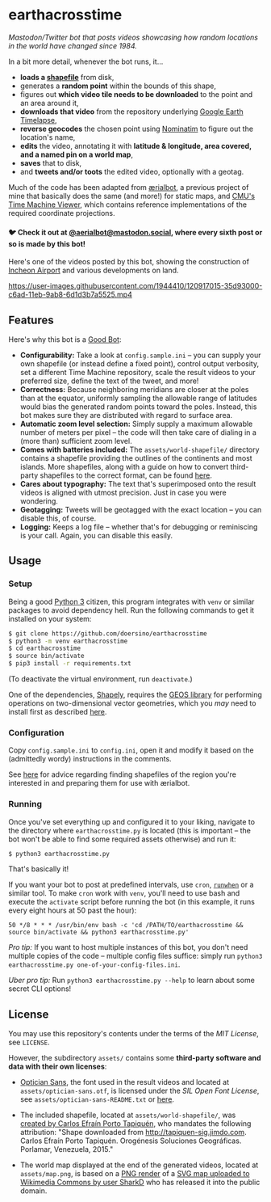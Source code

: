 # earthacrosstime

*Mastodon/Twitter bot that posts videos showcasing how random locations in the world have changed since 1984.*

In a bit more detail, whenever the bot runs, it...

* **loads a [shapefile](https://en.wikipedia.org/wiki/Shapefile)** from disk,
* generates a **random point** within the bounds of this shape,
* figures out **which video tile needs to be downloaded** to the point and an area around it,
* **downloads that video** from the repository underlying [Google Earth Timelapse](https://earthengine.google.com/timelapse/),
* **reverse geocodes** the chosen point using [Nominatim](https://nominatim.openstreetmap.org/ui/reverse.html) to figure out the location's name,
* **edits** the video, annotating it with **latitude & longitude, area covered, and a named pin on a world map**,
* **saves** that to disk,
* and **tweets and/or toots** the edited video, optionally with a geotag.

Much of the code has been adapted from [ærialbot](https://github.com/doersino/aerialbot), a previous project of mine that basically does the same (and more!) for static maps, and [CMU's Time Machine Viewer](https://github.com/CMU-CREATE-Lab/timemachine-viewer), which contains reference implementations of the required coordinate projections.

#### 🐦 Check it out at [@aerialbot@mastodon.social](https://mastodon.social/@aerialbot), where every sixth post or so is made by this bot!

Here's one of the videos posted by this bot, showing the construction of [Incheon Airport](https://en.wikipedia.org/wiki/Incheon_International_Airport) and various developments on land.

https://user-images.githubusercontent.com/1944410/120917015-35d93000-c6ad-11eb-9ab8-6d1d3b7a5525.mp4


## Features

Here's why this bot is a [Good Bot](https://www.reddit.com/r/OutOfTheLoop/comments/6oca11/what_is_up_with_good_bot_bad_bot_comments/):

* **Configurability:** Take a look at `config.sample.ini` – you can supply your own shapefile (or instead define a fixed point), control output verbosity, set a different Time Machine repository, scale the result videos to your preferred size, define the text of the tweet, and more!
* **Correctness:** Because neighboring meridians are closer at the poles than at the equator, uniformly sampling the allowable range of latitudes would bias the generated random points toward the poles. Instead, this bot makes sure they are distributed with regard to surface area.
* **Automatic zoom level selection:** Simply supply a maximum allowable number of meters per pixel – the code will then take care of dialing in a (more than) sufficient zoom level.
* **Comes with batteries included:** The `assets/world-shapefile/` directory contains a shapefile providing the outlines of the continents and most islands. More shapefiles, along with a guide on how to convert third-party shapefiles to the correct format, can be found [here](https://github.com/doersino/aerialbot/tree/master/shapefiles).
* **Cares about typography:** The text that's superimposed onto the result videos is aligned with utmost precision. Just in case you were wondering.
* **Geotagging:** Tweets will be geotagged with the exact location – you can disable this, of course.
* **Logging:** Keeps a log file – whether that's for debugging or reminiscing is your call. Again, you can disable this easily.


## Usage

### Setup

Being a good [Python 3](https://www.python.org) citizen, this program integrates with `venv` or similar packages to avoid dependency hell. Run the following commands to get it installed on your system:

```bash
$ git clone https://github.com/doersino/earthacrosstime
$ python3 -m venv earthacrosstime
$ cd earthacrosstime
$ source bin/activate
$ pip3 install -r requirements.txt
```

(To deactivate the virtual environment, run `deactivate`.)

One of the dependencies, [Shapely](https://shapely.readthedocs.io/en/stable/manual.html), requires the [GEOS library](https://github.com/libgeos/geos) for performing operations on two-dimensional vector geometries, which you *may* need to install first as described [here](https://stackoverflow.com/questions/19742406/could-not-find-library-geos-c-or-load-any-of-its-variants).


### Configuration

Copy `config.sample.ini` to `config.ini`, open it and modify it based on the (admittedly wordy) instructions in the comments.

See [here](https://github.com/doersino/aerialbot/tree/master/shapefiles) for advice regarding finding shapefiles of the region you're interested in and preparing them for use with ærialbot.


### Running

Once you've set everything up and configured it to your liking, navigate to the directory where `earthacrosstime.py` is located (this is important – the bot won't be able to find some required assets otherwise) and run it:

```bash
$ python3 earthacrosstime.py
```

That's basically it!

If you want your bot to post at predefined intervals, use `cron`, [`runwhen`](http://code.dogmap.org/runwhen/) or a similar tool. To make `cron` work with `venv`, you'll need to use bash and execute the `activate` script before running the bot (in this example, it runs every eight hours at 50 past the hour):

```
50 */8 * * * /usr/bin/env bash -c 'cd /PATH/TO/earthacrosstime && source bin/activate && python3 earthacrosstime.py'
```

*Pro tip:* If you want to host multiple instances of this bot, you don't need multiple copies of the code – multiple config files suffice: simply run `python3 earthacrosstime.py one-of-your-config-files.ini`.

*Uber pro tip:* Run `python3 earthacrosstime.py --help` to learn about some secret CLI options!


## License

You may use this repository's contents under the terms of the *MIT License*, see `LICENSE`.

However, the subdirectory `assets/` contains some **third-party software and data with their own licenses**:

* [Optician Sans](https://optician-sans.com/), the font used in the result videos and located at `assets/optician-sans.otf`, is licensed under the *SIL Open Font License*, see `assets/optician-sans-README.txt` or [here](https://opensource.org/licenses/OFL-1.1).

* The included shapefile, located at `assets/world-shapefile/`, was [created by Carlos Efraín Porto Tapiquén](https://tapiquen-sig.jimdofree.com/english-version/free-downloads/world/), who mandates the following attribution: "Shape downloaded from http://tapiquen-sig.jimdo.com. Carlos Efraín Porto Tapiquén. Orogénesis Soluciones Geográficas. Porlamar, Venezuela, 2015."

* The world map displayed at the end of the generated videos, located at `assets/map.png`, is based on a [PNG render](https://upload.wikimedia.org/wikipedia/commons/thumb/d/df/World_location_map_mono.svg/3840px-World_location_map_mono.svg.png) of a [SVG map uploaded to Wikimedia Commons by user SharkD](https://commons.wikimedia.org/wiki/File:World_location_map_mono.svg) who has released it into the public domain.
